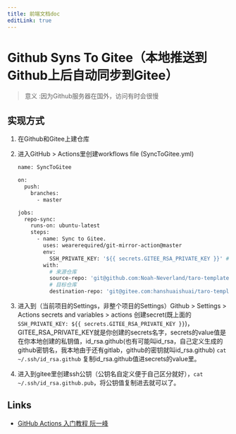 ```yaml
---
title: 前端文档doc
editLink: true
---
```


# Github Syns To Gitee（本地推送到Github上后自动同步到Gitee）

> 意义 :因为Github服务器在国外，访问有时会很慢

## 实现方式

1.  在Github和Gitee上建仓库
2.  进入GitHub > Actions里创建workflows file (SyncToGitee.yml)
    
    ```bash
    name: SyncToGitee

    on:
      push:
        branches:
          - master

    jobs:
      repo-sync:
        runs-on: ubuntu-latest
        steps:
          - name: Sync to Gitee.
            uses: wearerequired/git-mirror-action@master
            env:
              SSH_PRIVATE_KEY: '${{ secrets.GITEE_RSA_PRIVATE_KEY }}' # 使用的时候 去掉单引号
            with:
              # 来源仓库
              source-repo: 'git@github.com:Noah-Neverland/taro-template.git' #此处改成需要同步到gitee的仓库地址
              # 目标仓库
              destination-repo: 'git@gitee.com:hanshuaishuai/taro-template.git' #此处改成gitee被同步的仓库地址
    ```
  3. 进入到（当前项目的Settings，非整个项目的Settings）Github > Settings > Actions secrets and variables > actions 创建secret(既上面的`SSH_PRIVATE_KEY: ${{ secrets.GITEE_RSA_PRIVATE_KEY }}`)，GITEE_RSA_PRIVATE_KEY就是你创建的secrets名字，secrets的value值是在你本地创建的私钥值，id_rsa.github(也有可能叫id_rsa，自己定义生成的github密钥名，我本地由于还有gitlab，github的密钥就叫id_rsa.github) `cat ~/.ssh/id_rsa.github` 复制id_rsa.github值进secrets的value里。
  4.  进入到gitee里创建ssh公钥（公钥名自定义便于自己区分就好），`cat ~/.ssh/id_rsa.github.pub`，将公钥值复制进去就可以了。
## Links

- [GitHub Actions 入门教程 阮一峰](https://www.ruanyifeng.com/blog/2019/09/getting-started-with-github-actions.html)
